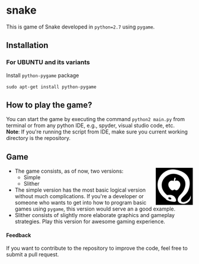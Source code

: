 # snake
This is game of Snake developed in `python=2.7` using `pygame`.

## Installation
### For UBUNTU and its variants
Install `python-pygame` package
```
sudo apt-get install python-pygame
```

## How to play the game?
You can start the game by executing the command `python2 main.py` from terminal
or from any python IDE, e.g., spyder, visual studio code, etc.<br>
**Note**: If you're running the script from IDE, make sure you current working directory is the repository.

## Game
<img align="right" src="https://github.com/pranjaldhole/snake/blob/master/images/temptation.png" height=100>

- The game consists, as of now, two versions:
    + Simple
    + Slither
- The simple version has the most basic logical version without much complications. If you're a developer or someone who wants to get into how to program basic games using `pygame`, this version would serve an a good example.
- Slither consists of slightly more elaborate graphics and gameplay strategies. Play this version for awesome gaming experience.

#### Feedback
If you want to contribute to the repository to improve the code, feel free to submit a pull request.
